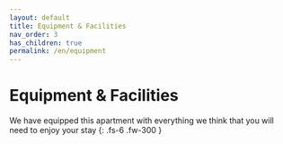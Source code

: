 ```yaml
---
layout: default
title: Equipment & Facilities
nav_order: 3
has_children: true
permalink: /en/equipment
---
```


# Equipment & Facilities

We have equipped this apartment with everything we think that you will need to enjoy your stay
{: .fs-6 .fw-300 }
